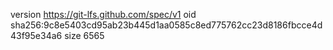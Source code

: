 version https://git-lfs.github.com/spec/v1
oid sha256:9c8e5403cd95ab23b445d1aa0585c8ed775762cc23d8186fbcce4d43f95e34a6
size 6565
